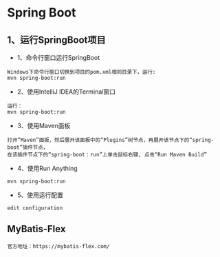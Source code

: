 # Spring Boot

## 1、运行SpringBoot项目
+ 1、命令行窗口运行SpringBoot
```text
Windows下命令行窗口切换到项目的pom.xml相同目录下，运行:
mvn spring-boot:run
```

+ 2、使用IntelliJ IDEA的Terminal窗口
```text
运行：
mvn spring-boot:run
```

+ 3、使用Maven面板
```text
打开“Maven”面板，然后展开该面板中的“Plugins”树节点，再展开该节点下的“spring-boot”插件节点，
在该插件节点下的“spring-boot：run”上单击鼠标右键, 点击“Run Maven Build”
```

+ 4、使用Run Anything
```text
mvn spring-boot:run
```

+ 5、使用运行配置
```text
edit configuration
```

## MyBatis-Flex
```text
官方地址：https://mybatis-flex.com/

```

